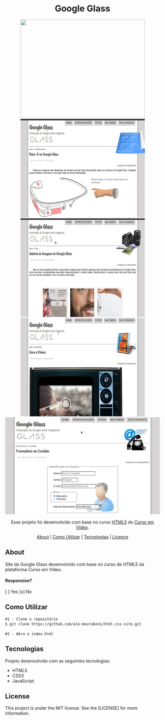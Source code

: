 <h1 align="center">Google Glass</h1>
<p align="center">
  <img src="assets/readme/index.gif" height="320px" width="405px">
  <img src="assets/readme/especificacoes.gif" height="320px" width="405px">
  <img src="assets/readme/fotos.gif" height="320px" width="405px">
  <img src="assets/readme/multimidia.gif"height="320px" width="405px">
  <img src="assets/readme/form.gif">
</p>

<p align="center">
  Esse projeto foi desenvolvido com base no curso <a href="https://www.cursoemvideo.com/course/html5/">HTML5</a> do <a href="https://www.cursoemvideo.com/course/html5/">Curso em Vídeo</a>.
</p>

<p align="center">
  <a href="#about">About</a> | 
  <a href="#c-utilizar">Como Utilizar</a> |
  <a href="#technology">Tecnologias</a> |
  <a href="#license">Licence</a> 
</p>

<h2 id="about">About</h2>
<p>Site da Google Glass desenvolvido com base no curso de HTML5 da plataforma Curso em Vídeo.
<h4>Responsive?</h4>
[ ] Yes  [x] No
</p>

<h2 id="c-utilizar">Como Utilizar</h2>

```
#1 - Clone o repositório
$ git clone https://github.com/ale-mouraboni/html-css-site.git

#2 - Abra o index.html
```

<h2 id="technology">Tecnologias</h2>
<p>Projeto desenvolvido com as seguintes tecnologias:</p>
<ul>
  <li>HTML5</li>
  <li>CSS3</li>
  <li>JavaScript</li>
</ul>

<h2 id="license">License</h2>
<p>This project is under the MIT license. See the [LICENSE] for more information.
</p>